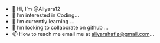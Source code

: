 - 👋 Hi, I’m @Aliyara12
- 👀 I’m interested in Coding...
- 🌱 I’m currently learning ...
- 💞️ I’m looking to collaborate on github ...
- 📫 How to reach me email me at aliyarahafiz@gmail.com...

<!---
Aliyara12/Aliyara12 is a ✨ special ✨ repository because its `README.md` (this file) appears on your GitHub profile.
You can click the Preview link to take a look at your changes.
--->
